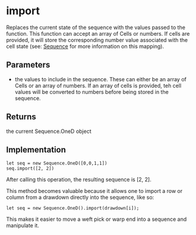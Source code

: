 # import

Replaces the current state of the sequence with the values passed to the function. This function can accept an array of Cells or numbers. If cells are provided, it will store the corresponding number value associated with the cell state (see: [Sequence](../sequence) for more information on this mapping). 

## Parameters
- the values to include in the sequence. These can either be an array of Cells or an array of numbers. If an array of cells is provided, teh cell values will be converted to numbers before being stored in the sequence. 


## Returns
the current Sequence.OneD object


## Implementation

```
let seq = new Sequence.OneD([0,0,1,1])
seq.import([2, 2])
```

After calling this operation, the resulting sequence is [2, 2]. 


This method becomes valuable because it allows one to import a row or column from a drawdown directly into the sequence, like so: 


```
let seq = new Sequence.OneD().import(drawdown[i]);
```

This makes it easier to move a weft pick or warp end into a sequence and manipulate it. 
